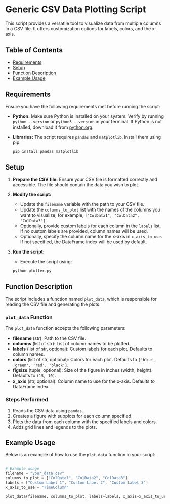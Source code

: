 # Generic CSV Data Plotting Script

This script provides a versatile tool to visualize data from multiple columns in a CSV file. It offers customization options for labels, colors, and the x-axis.

## Table of Contents

- [Requirements](#requirements)
- [Setup](#setup)
- [Function Description](#function-description)
- [Example Usage](#example-usage)

## Requirements

Ensure you have the following requirements met before running the script:

- **Python:** Make sure Python is installed on your system. Verify by running `python --version` or `python3 --version` in your terminal. If Python is not installed, download it from [python.org](https://www.python.org/downloads/).

- **Libraries:** The script requires `pandas` and `matplotlib`. Install them using pip:

    ```bash
    pip install pandas matplotlib
    ```

## Setup

1. **Prepare the CSV file:** Ensure your CSV file is formatted correctly and accessible. The file should contain the data you wish to plot.

2. **Modify the script:** 
   - Update the `filename` variable with the path to your CSV file.
   - Update the `columns_to_plot` list with the names of the columns you want to visualize, for example, `["ColData1", "ColData2", "ColData3"]`.
   - Optionally, provide custom labels for each column in the `labels` list. If no custom labels are provided, column names will be used.
   - Optionally, specify the column name for the x-axis in `x_axis_to_use`. If not specified, the DataFrame index will be used by default.

3. **Run the script:**
   - Execute the script using:

    ```bash
    python plotter.py
    ```

## Function Description

The script includes a function named `plot_data`, which is responsible for reading the CSV file and generating the plots.

### `plot_data` Function

The `plot_data` function accepts the following parameters:

- **filename** (str): Path to the CSV file.
- **columns** (list of str): List of column names to be plotted.
- **labels** (list of str, optional): Custom labels for each plot. Defaults to column names.
- **colors** (list of str, optional): Colors for each plot. Defaults to `['blue', 'green', 'red', 'black']`.
- **figsize** (tuple, optional): Size of the figure in inches (width, height). Defaults to `(15, 10)`.
- **x_axis** (str, optional): Column name to use for the x-axis. Defaults to DataFrame index.

### Steps Performed

1. Reads the CSV data using `pandas`.
2. Creates a figure with subplots for each column specified.
3. Plots the data from each column with the specified labels and colors.
4. Adds grid lines and legends to the plots.

## Example Usage

Below is an example of how to use the `plot_data` function in your script:

```python

# Example usage
filename = "your_data.csv"
columns_to_plot = ["ColData1", "ColData2", "ColData3"]
labels = ["Custom Label 1", "Custom Label 2", "Custom Label 3"]
x_axis_to_use = "TimeColumn"

plot_data(filename, columns_to_plot, labels=labels, x_axis=x_axis_to_use)
```
